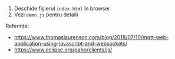 1. Deschide fișierul `index.html` în browser
2. Vezi `demo.js` pentru detalii


Referințe:
- https://www.thomaslaurenson.com/blog/2018/07/10/mqtt-web-application-using-javascript-and-websockets/
- https://www.eclipse.org/paho/clients/js/
